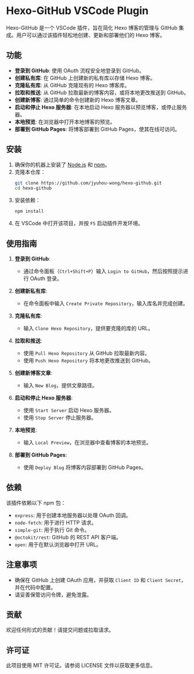 # Hexo-GitHub VSCode Plugin

Hexo-GitHub 是一个 VSCode 插件，旨在简化 Hexo 博客的管理与 GitHub 集成。用户可以通过该插件轻松地创建、更新和部署他们的 Hexo 博客。

## 功能

- **登录到 GitHub**: 使用 OAuth 流程安全地登录到 GitHub。
- **创建私有库**: 在 GitHub 上创建新的私有库以存储 Hexo 博客。
- **克隆私有库**: 从 GitHub 克隆现有的 Hexo 博客库。
- **拉取和推送**: 从 GitHub 拉取最新的博客内容，或将本地更改推送到 GitHub。
- **创建新博客**: 通过简单的命令创建新的 Hexo 博客文章。
- **启动和停止 Hexo 服务器**: 在本地启动 Hexo 服务器以预览博客，或停止服务器。
- **本地预览**: 在浏览器中打开本地博客的预览。
- **部署到 GitHub Pages**: 将博客部署到 GitHub Pages，使其在线可访问。

## 安装

1. 确保你的机器上安装了 [Node.js](https://nodejs.org/) 和 [npm](https://www.npmjs.com/)。
2. 克隆本仓库：
   ```bash
   git clone https://github.com/jyuhou-wong/hexo-github.git
   cd hexo-github
   ```
3. 安装依赖：
   ```bash
   npm install
   ```
4. 在 VSCode 中打开该项目，并按 `F5` 启动插件开发环境。

## 使用指南

1. **登录到 GitHub**:
   - 通过命令面板（`Ctrl+Shift+P`）输入 `Login to GitHub`，然后按照提示进行 OAuth 登录。

2. **创建新私有库**:
   - 在命令面板中输入 `Create Private Repository`，输入库名并完成创建。

3. **克隆私有库**:
   - 输入 `Clone Hexo Repository`，提供要克隆的库的 URL。

4. **拉取和推送**:
   - 使用 `Pull Hexo Repository` 从 GitHub 拉取最新内容。
   - 使用 `Push Hexo Repository` 将本地更改推送到 GitHub。

5. **创建新博客文章**:
   - 输入 `New Blog`，提供文章路径。

6. **启动和停止 Hexo 服务器**:
   - 使用 `Start Server` 启动 Hexo 服务器。
   - 使用 `Stop Server` 停止服务器。

7. **本地预览**:
   - 输入 `Local Preview`，在浏览器中查看博客的本地预览。

8. **部署到 GitHub Pages**:
   - 使用 `Deploy Blog` 将博客内容部署到 GitHub Pages。

## 依赖

该插件依赖以下 npm 包：

- `express`: 用于创建本地服务器以处理 OAuth 回调。
- `node-fetch`: 用于进行 HTTP 请求。
- `simple-git`: 用于执行 Git 命令。
- `@octokit/rest`: GitHub 的 REST API 客户端。
- `open`: 用于在默认浏览器中打开 URL。

## 注意事项

- 确保在 GitHub 上创建 OAuth 应用，并获取 `Client ID` 和 `Client Secret`，并在代码中配置。
- 请妥善保管访问令牌，避免泄露。

## 贡献

欢迎任何形式的贡献！请提交问题或拉取请求。

## 许可证

此项目使用 MIT 许可证。请参阅 LICENSE 文件以获取更多信息。